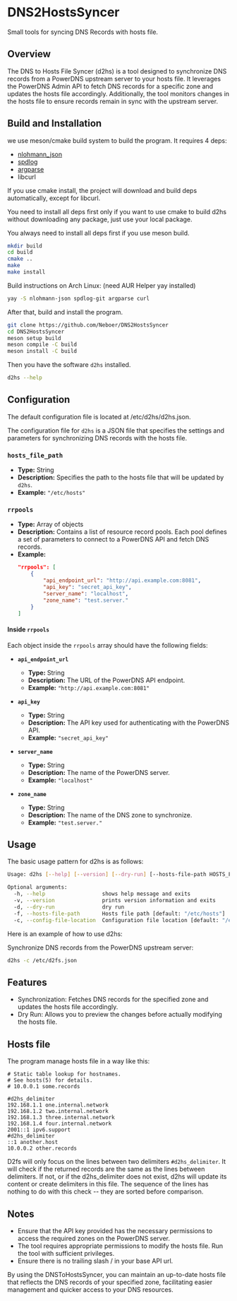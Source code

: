 # DNS2HostsSyncer
Small tools for syncing DNS Records with hosts file.

## Overview
The DNS to Hosts File Syncer (d2hs) is a tool designed to synchronize DNS records from a PowerDNS upstream server to your hosts file. It leverages the PowerDNS Admin API to fetch DNS records for a specific zone and updates the hosts file accordingly. Additionally, the tool monitors changes in the hosts file to ensure records remain in sync with the upstream server.

## Build and Installation
we use meson/cmake build system to build the program. It requires 4 deps:
- [nlohmann_json](https://github.com/nlohmann/json)
- [spdlog](https://github.com/gabime/spdlog)
- [argparse](https://github.com/p-ranav/argparse)
- libcurl

If you use cmake install, the project will download and build deps automatically, except for libcurl.

You need to install all deps first only if you want to use cmake to build d2hs without downloading any package, just use your local package.

You always need to install all deps first if you use meson build. 

```bash
mkdir build
cd build
cmake ..
make
make install
```

Build instructions on Arch Linux:
(need AUR Helper yay installed)
```bash
yay -S nlohmann-json spdlog-git argparse curl
```
After that, build and install the program.

```bash
git clone https://github.com/Neboer/DNS2HostsSyncer
cd DNS2HostsSyncer
meson setup build
meson compile -C build
meson install -C build
```
Then you have the software `d2hs` installed.
```bash
d2hs --help
```

## Configuration
The default configuration file is located at /etc/d2hs/d2hs.json.

The configuration file for `d2hs` is a JSON file that specifies the settings and parameters for synchronizing DNS records with the hosts file.

### `hosts_file_path`
- **Type:** String
- **Description:** Specifies the path to the hosts file that will be updated by `d2hs`.
- **Example:** `"/etc/hosts"`

### `rrpools`
- **Type:** Array of objects
- **Description:** Contains a list of resource record pools. Each pool defines a set of parameters to connect to a PowerDNS API and fetch DNS records.
- **Example:**
  ```json
  "rrpools": [
      {
          "api_endpoint_url": "http://api.example.com:8081",
          "api_key": "secret_api_key",
          "server_name": "localhost",
          "zone_name": "test.server."
      }
  ]
  ```

#### Inside `rrpools`
Each object inside the `rrpools` array should have the following fields:

- **`api_endpoint_url`**
  - **Type:** String
  - **Description:** The URL of the PowerDNS API endpoint.
  - **Example:** `"http://api.example.com:8081"`

- **`api_key`**
  - **Type:** String
  - **Description:** The API key used for authenticating with the PowerDNS API.
  - **Example:** `"secret_api_key"`

- **`server_name`**
  - **Type:** String
  - **Description:** The name of the PowerDNS server.
  - **Example:** `"localhost"`

- **`zone_name`**
  - **Type:** String
  - **Description:** The name of the DNS zone to synchronize.
  - **Example:** `"test.server."`


## Usage
The basic usage pattern for d2hs is as follows:

```bash
Usage: d2hs [--help] [--version] [--dry-run] [--hosts-file-path HOSTS_FILE_PATH] [--config-file-location CONFIG_FILE_LOCATION]

Optional arguments:
  -h, --help                  shows help message and exits 
  -v, --version               prints version information and exits 
  -d, --dry-run               dry run 
  -f, --hosts-file-path       Hosts file path [default: "/etc/hosts"]
  -c, --config-file-location  Configuration file location [default: "/etc/d2hs/d2hs.json"]
```

Here is an example of how to use d2hs:

Synchronize DNS records from the PowerDNS upstream server:

```bash
d2hs -c /etc/d2fs.json
```

## Features
- Synchronization: Fetches DNS records for the specified zone and updates the hosts file accordingly.
- Dry Run: Allows you to preview the changes before actually modifying the hosts file.

## Hosts file
The program manage hosts file in a way like this:
```
# Static table lookup for hostnames.
# See hosts(5) for details.
# 10.0.0.1 some.records

#d2hs_delimiter
192.168.1.1 one.internal.network
192.168.1.2 two.internal.network
192.168.1.3 three.internal.network
192.168.1.4 four.internal.network
2001::1 ipv6.support
#d2hs_delimiter
::1 another.host
10.0.0.2 other.records

```
D2fs will only focus on the lines between two delimiters `#d2hs_delimiter`. It will check if the returned records are the same as the lines between delimiters. If not, or if the d2hs_delimiter does not exist, d2hs will update its content or create delimiters in this file. The sequence of the lines has nothing to do with this check -- they are sorted before comparison.

## Notes
- Ensure that the API key provided has the necessary permissions to access the required zones on the PowerDNS server.
- The tool requires appropriate permissions to modify the hosts file. Run the tool with sufficient privileges.
- Ensure there is no trailing slash / in your base API url.

By using the DNSToHostsSyncer, you can maintain an up-to-date hosts file that reflects the DNS records of your specified zone, facilitating easier management and quicker access to your DNS resources.
